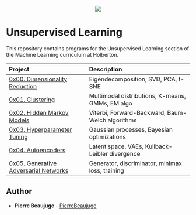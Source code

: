 <p align="center">
  <img src="http://www.holbertonschool.com/holberton-logo.png">
</p>

# Unsupervised Learning

This repository contains programs for the Unsupervised Learning section of the Machine Learning curriculum at Holberton.

| Project                                                                        | Description                                          |
| :----------------------------------------------------------------------------- | :--------------------------------------------------- |
| [0x00. Dimensionality Reduction](./0x00-dimensionality_reduction)              | Eigendecomposition, SVD, PCA, t-SNE                  |
| [0x01. Clustering](./0x01-clustering)                                          | Multimodal distributions, K-means, GMMs, EM algo     |
| [0x02. Hidden Markov Models](./0x02-hmm)                                       | Viterbi, Forward-Backward, Baum-Welch algorithms     |
| [0x03. Hyperparameter Tuning](./0x03-hyperparameter_tuning)                    | Gaussian processes, Bayesian optimizations           |
| [0x04. Autoencoders](./0x04-autoencoders)                                      | Latent space, VAEs, Kullback-Leibler divergence      |
| [0x05. Generative Adversarial Networks](./0x05-GANs)                           | Generator, discriminator, minimax loss, training     |

## Author

- **Pierre Beaujuge** - [PierreBeaujuge](https://github.com/PierreBeaujuge)